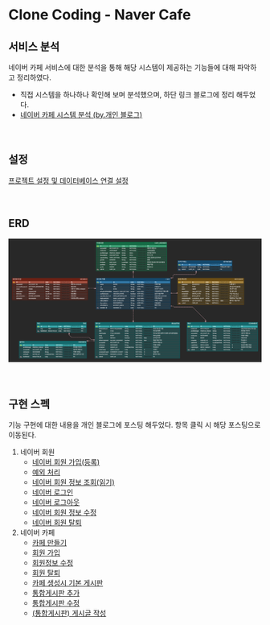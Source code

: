 # Clone Coding - Naver Cafe
## 서비스 분석
네이버 카페 서비스에 대한 분석을 통해 해당 시스템이 제공하는 기능들에 대해 파악하고 정리하였다.
- 직접 시스템을 하나하나 확인해 보며 분석했으며, 하단 링크 블로그에 정리 해두었다.
- [네이버 카페 시스템 분석 (by.개인 블로그)](https://development-diary-for-me.tistory.com/2)  
<br/><br/>

## 설정
[프로젝트 설정 및 데이터베이스 연결 설정](https://development-diary-for-me.tistory.com/3)  
<br/><br/>

## ERD
![NaverCafe_ERD](imageFiles/NaverCafe_ERD.png)  
<br/><br/>

## 구현 스펙
기능 구현에 대한 내용을 개인 블로그에 포스팅 해두었다. 항목 클릭 시 해당 포스팅으로 이동된다.
1. 네이버 회원
   - [네이버 회원 가입(등록)](https://development-diary-for-me.tistory.com/4)
   - [예외 처리](https://development-diary-for-me.tistory.com/5)
   - [네이버 회원 정보 조회(읽기)](https://development-diary-for-me.tistory.com/6)
   - [네이버 로그인](https://development-diary-for-me.tistory.com/7)
   - [네이버 로그아웃](https://development-diary-for-me.tistory.com/8)
   - [네이버 회원 정보 수정](https://development-diary-for-me.tistory.com/9)
   - [네이버 회원 탈퇴](https://development-diary-for-me.tistory.com/10)
2. 네이버 카페
   - [카페 만들기](https://development-diary-for-me.tistory.com/12)
   - [회원 가입](https://development-diary-for-me.tistory.com/13)
   - [회원정보 수정](https://development-diary-for-me.tistory.com/14)
   - [회원 탈퇴](https://development-diary-for-me.tistory.com/15)
   - [카페 생성시 기본 게시판](https://development-diary-for-me.tistory.com/16)
   - [통합게시판 추가](https://development-diary-for-me.tistory.com/17)
   - [통합게시판 수정](https://development-diary-for-me.tistory.com/18)
   - [(통합게시판) 게시글 작성](https://development-diary-for-me.tistory.com/19)